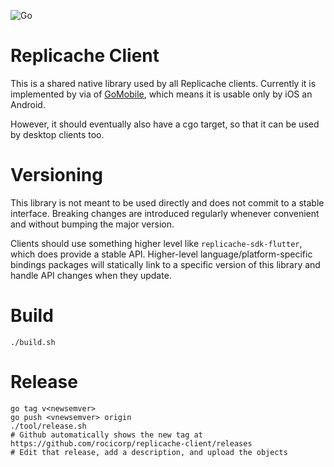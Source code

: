 ![Go](https://github.com/rocicorp/replicache-client/workflows/Go/badge.svg)

# Replicache Client

This is a shared native library used by all Replicache clients. Currently it is implemented by via of [GoMobile](https://godoc.org/golang.org/x/mobile/cmd/gomobile),
which means it is usable only by iOS an Android.

However, it should eventually also have a cgo target, so that it can be used by desktop clients too.

# Versioning

This library is not meant to be used directly and does not commit to a stable interface. Breaking changes
are introduced regularly whenever convenient and without bumping the major version.

Clients should use something higher level like `replicache-sdk-flutter`, which does provide a stable API.
Higher-level language/platform-specific bindings packages will statically link to a specific version of
this library and handle API changes when they update.

# Build

```
./build.sh
```

# Release

```
go tag v<newsemver>
go push <vnewsemver> origin
./tool/release.sh
# Github automatically shows the new tag at https://github.com/rocicorp/replicache-client/releases
# Edit that release, add a description, and upload the objects
```
